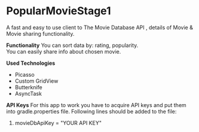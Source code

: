 # PopularMovieStage1
A fast and easy to use client to The Movie Database API , details of Movie & Movie sharing functionality.

<b>Functionality</B>
You can sort data by: rating, popularity.<br>
You can easily share info about chosen movie.<br>

<b>Used Technologies</b>
<ul>
<li>Picasso
<li>Custom GridView
<li>Butterknife
<li>AsyncTask
</ul>
<b>API Keys</b>
For this app to work you have to acquire API keys and put them into gradle.properties file. Following lines should be added to the file: 
<ol>
<li>movieDbApiKey = "YOUR API KEY" 
</ol>
